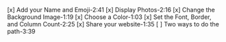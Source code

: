 [x] Add your Name and Emoji-2:41
[x] Display Photos-2:16
[x] Change the Background Image-1:19
[x] Choose a Color-1:03
[x] Set the Font, Border, and Column Count-2:25
[x] Share your website-1:35
[ ] Two ways to do the path-3:39